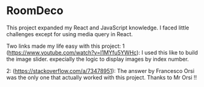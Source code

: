 # RoomDeco

This project expanded my React and JavaScript knowledge. 
I faced little challenges except for using media query in React.

Two links made my life easy with this project:
1  (https://www.youtube.com/watch?v=l1MYfu5YWHc): I used this like to
build the image slider. expecially the logic to display images by index number.

2: (https://stackoverflow.com/a/73478951): The answer by Francesco Orsi was the
only one that actually worked with this project. Thanks to Mr Orsi !!

